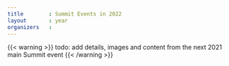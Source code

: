 ```yaml
---
title        : Summit Events in 2022
layout       : year
organizers   :
---
```


{{< warning >}}
todo: add details, images and content from the next 2021 main Summit event
{{< /warning >}}